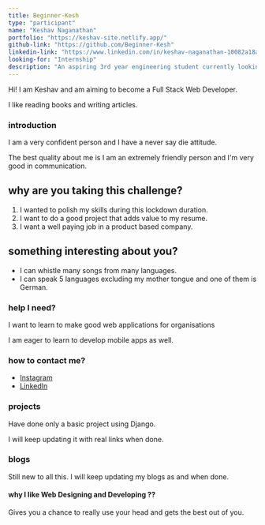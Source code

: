 ```yaml
---
title: Beginner-Kesh
type: "participant"
name: "Keshav Naganathan"
portfolio: "https://keshav-site.netlify.app/"
github-link: "https://github.com/Beginner-Kesh"
linkedin-link: "https://www.linkedin.com/in/keshav-naganathan-10082a18a/"
looking-for: "Internship"
description: "An aspiring 3rd year engineering student currently looking for 2020 Summer Internships"
---
```


<p>Hi! I am Keshav and am aiming to become a Full Stack Web Developer.</p>
<p>I like reading books and writing articles.</p>

### introduction

<p>I am a very confident person and I have a never say die attitude.<p>
<p>The best quality about me is I am an extremely friendly person and I'm very good in communication.<p>

## why are you taking this challenge?

<ol>
<li>
I wanted to polish my skills during this lockdown duration.
</li>
<li>
I want to do a good project that adds value to my resume.
</li>
<li>
I want a well paying job in a product based company.
</li>
</ol>

## something interesting about you?
<ul>
<li>
I can whistle many songs from many languages.
</li>
<li>
I can speak 5 languages excluding my mother tongue and one of them is German.
</li>
</ul>

### help I need?

<p>I want to learn to make good web applications for organisations</p>
<p>I am eager to learn to develop mobile apps as well.</p>

### how to contact me?

- <a href="https://www.instagram.com/this__is__kesh/">Instagram</a>
- <a href ="https://www.linkedin.com/in/keshav-naganathan-10082a18a/"> LinkedIn</a>

### projects

Have done only a basic project using Django.

I will keep updating it with real links when done.



### blogs

 Still new to all this.
 I will keep updating my blogs as and when done.

#### why I like Web Designing and Developing ??
<p> Gives you a chance to really use your head and gets the best out of you.</p>
